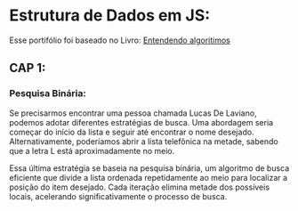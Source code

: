# Estrutura de Dados em JS:

Esse portifólio foi baseado no Livro: [Entendendo algoritimos](https://www.amazon.com.br/Entendendo-Algoritmos-Ilustrado-Programadores-Curiosos/dp/8575225634)

## CAP 1:

### Pesquisa Binária: 

Se precisarmos encontrar uma pessoa chamada Lucas De Laviano, podemos adotar diferentes estratégias de busca. Uma abordagem seria começar do início da lista e seguir até encontrar o nome desejado. Alternativamente, poderíamos abrir a lista telefônica na metade, sabendo que a letra L está aproximadamente no meio.

Essa última estratégia se baseia na pesquisa binária, um algoritmo de busca eficiente que divide a lista ordenada repetidamente ao meio para localizar a posição do item desejado. Cada iteração elimina metade dos possíveis locais, acelerando significativamente o processo de busca.

